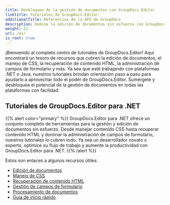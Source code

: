 ```yaml
---
title: Desbloqueo de la gestión de documentos con GroupDocs.Editor
linktitle: Tutoriales de GroupDocs.Editor
additionalTitle: Referencias de la API de GroupDocs
description: Domine la edición de documentos sin esfuerzo con GroupDocs.Editor para .NET y Java. ¡Agilice el flujo de trabajo, administre CSS, recupere contenido HTML y más!
weight: 11
url: /es/
is_root: true
---
```


¡Bienvenido al completo centro de tutoriales de GroupDocs.Editor! Aquí encontrará un tesoro de recursos que cubren la edición de documentos, el manejo de CSS, la recuperación de contenido HTML, la administración de campos de formulario y más. Ya sea que esté trabajando con plataformas .NET o Java, nuestros tutoriales brindan orientación paso a paso para ayudarlo a aprovechar todo el poder de GroupDocs.Editor. Sumérgete y desbloquea el potencial de la gestión de documentos en todas las plataformas con facilidad.


## Tutoriales de GroupDocs.Editor para .NET
{{% alert color="primary" %}}
GroupDocs.Editor para .NET ofrece un conjunto completo de herramientas para la gestión y edición de documentos sin esfuerzo. Desde manejar contenido CSS hasta recuperar contenido HTML y dominar la administración de campos de formulario, nuestros tutoriales lo cubren todo. Ya sea un desarrollador novato o experto, optimice su flujo de trabajo y aumente la productividad con GroupDocs.Editor para .NET.
{{% /alert %}}

Estos son enlaces a algunos recursos útiles:
 
- [Edición de documentos](./net/document-editing/)
- [Manejo de CSS](./net/css-handling/)
- [Recuperación de contenido HTML](./net/html-content-retrieval/)
- [Gestión de campos de formulario](./net/form-field-management/)
- [Procesamiento de documentos](./net/document-processing/)
- [Guía de inicio rápido](./net/quick-start-guide/)